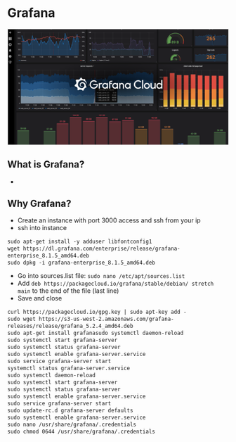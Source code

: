 # Grafana
![](img/Grafana_Cloud.png)

## What is Grafana?
- 
## Why Grafana?


- Create an instance with port 3000 access and ssh from your ip
- ssh into instance
```
sudo apt-get install -y adduser libfontconfig1
wget https://dl.grafana.com/enterprise/release/grafana-enterprise_8.1.5_amd64.deb
sudo dpkg -i grafana-enterprise_8.1.5_amd64.deb
```
- Go into sources.list file:
`sudo nano /etc/apt/sources.list`
- Add `deb https://packagecloud.io/grafana/stable/debian/ stretch main` to the end of the file (last line)
- Save and close
```
curl https://packagecloud.io/gpg.key | sudo apt-key add -
sudo wget https://s3-us-west-2.amazonaws.com/grafana-releases/release/grafana_5.2.4_amd64.deb
sudo apt-get install grafanasudo systemctl daemon-reload
sudo systemctl start grafana-server
sudo systemctl status grafana-server
sudo systemctl enable grafana-server.service
sudo service grafana-server start
systemctl status grafana-server.service
sudo systemctl daemon-reload
sudo systemctl start grafana-server
sudo systemctl status grafana-server
sudo systemctl enable grafana-server.service
sudo service grafana-server start
sudo update-rc.d grafana-server defaults
sudo systemctl enable grafana-server.service
sudo nano /usr/share/grafana/.credentials
sudo chmod 0644 /usr/share/grafana/.credentials
```